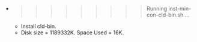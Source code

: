 * >>>>>>>>> Running inst-min-con-cld-bin.sh ...
  * Install cld-bin.
  * Disk size = 1189332K. Space Used = 16K.
